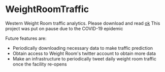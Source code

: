 # WeightRoomTraffic
Western Weight Room traffic analytics.
Please download and read <a href="https://github.com/Emilianopp/WeightRoomTraffic/blob/main/WeightRoomReport.pdf">ok</a>
This project was put on pause due to the COVID-19 epidemic

Future features are:
* Periodically downloading necessary data to make traffic prediction
* Obtain access to Weight Room's twitter account to obtain more data
* Make an infrastructure to periodically tweet daily weight room traffic once the facility re-opens
